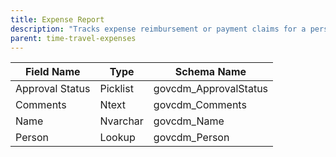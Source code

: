 ```yaml
---
title: Expense Report
description: "Tracks expense reimbursement or payment claims for a person."
parent: time-travel-expenses
---
```


| Field Name      | Type     | Schema Name         |
|-----------------|----------|--------------------|
| Approval Status | Picklist | govcdm_ApprovalStatus|
| Comments        | Ntext    | govcdm_Comments    |
| Name            | Nvarchar | govcdm_Name        |
| Person          | Lookup   | govcdm_Person      |
